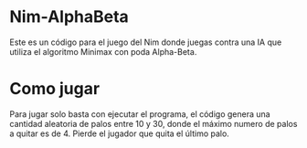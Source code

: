 # Nim-AlphaBeta

Este es un código para el juego del Nim donde juegas contra una IA que utiliza el algoritmo Minimax con poda Alpha-Beta.

# Como jugar

Para jugar solo basta con ejecutar el programa, el código genera una cantidad aleatoria de palos entre 10 y 30, donde el máximo numero de palos a quitar es de 4. Pierde el jugador que quita el último palo.
